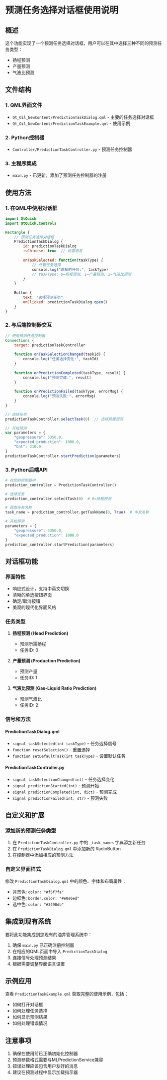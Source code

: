 # 预测任务选择对话框使用说明

## 概述
这个功能实现了一个预测任务选择对话框，用户可以在其中选择三种不同的预测任务类型：
- 扬程预测
- 产量预测  
- 气液比预测

## 文件结构

### 1. QML界面文件
- `Qt_Oil_NewContent/PredictionTaskDialog.qml` - 主要的任务选择对话框
- `Qt_Oil_NewContent/PredictionTaskExample.qml` - 使用示例

### 2. Python控制器
- `Controller/PredictionTaskController.py` - 预测任务控制器

### 3. 主程序集成
- `main.py` - 已更新，添加了预测任务控制器的注册

## 使用方法

### 1. 在QML中使用对话框

```qml
import QtQuick
import QtQuick.Controls

Rectangle {
    // 预测任务选择对话框
    PredictionTaskDialog {
        id: predictionTaskDialog
        isChinese: true  // 设置语言
        
        onTaskSelected: function(taskType) {
            // 处理任务选择
            console.log("选择的任务:", taskType)
            // taskType: 0=扬程预测, 1=产量预测, 2=气液比预测
        }
    }
    
    Button {
        text: "选择预测任务"
        onClicked: predictionTaskDialog.open()
    }
}
```

### 2. 与后端控制器交互

```qml
// 使用预测任务控制器
Connections {
    target: predictionTaskController
    
    function onTaskSelectionChanged(taskId) {
        console.log("任务选择变化:", taskId)
    }
    
    function onPredictionCompleted(taskType, result) {
        console.log("预测完成:", result)
    }
    
    function onPredictionFailed(taskType, errorMsg) {
        console.log("预测失败:", errorMsg)
    }
}

// 选择任务
predictionTaskController.selectTask(0)  // 选择扬程预测

// 开始预测
var parameters = {
    "geopressure": 3350.0,
    "expected_production": 1000.0,
    "bht": 210.0
}
predictionTaskController.startPrediction(parameters)
```

### 3. Python后端API

```python
# 在您的控制器中
prediction_controller = PredictionTaskController()

# 选择任务
prediction_controller.selectTask(0)  # 0=扬程预测

# 获取任务名称
task_name = prediction_controller.getTaskName(0, True)  # 中文名称

# 开始预测
parameters = {
    "geopressure": 3350.0,
    "expected_production": 1000.0
}
prediction_controller.startPrediction(parameters)
```

## 对话框功能

### 界面特性
- 响应式设计，支持中英文切换
- 清晰的单选按钮界面
- 确定/取消按钮
- 美观的现代化界面风格

### 任务类型
1. **扬程预测 (Head Prediction)**
   - 预测所需扬程
   - 任务ID: 0

2. **产量预测 (Production Prediction)**  
   - 预测产量
   - 任务ID: 1

3. **气液比预测 (Gas-Liquid Ratio Prediction)**
   - 预测气液比
   - 任务ID: 2

### 信号和方法

#### PredictionTaskDialog.qml
- `signal taskSelected(int taskType)` - 任务选择信号
- `function resetSelection()` - 重置选择
- `function setDefaultTask(int taskType)` - 设置默认任务

#### PredictionTaskController.py
- `signal taskSelectionChanged(int)` - 任务选择变化
- `signal predictionStarted(int)` - 预测开始
- `signal predictionCompleted(int, dict)` - 预测完成
- `signal predictionFailed(int, str)` - 预测失败

## 自定义和扩展

### 添加新的预测任务类型
1. 在 `PredictionTaskController.py` 中的 `_task_names` 字典添加新任务
2. 在 `PredictionTaskDialog.qml` 中添加新的 RadioButton
3. 在控制器中添加相应的预测方法

### 自定义界面样式
修改 `PredictionTaskDialog.qml` 中的颜色、字体和布局属性：
- 背景色: `color: "#f5f7fa"`
- 边框色: `border.color: "#e0e6ed"`
- 选中色: `color: "#3498db"`

## 集成到现有系统

要将此功能集成到您现有的油井管理系统中：

1. 确保 `main.py` 已正确注册控制器
2. 在相应的QML页面中导入 `PredictionTaskDialog`
3. 连接信号处理预测结果
4. 根据需要调整界面语言设置

## 示例应用

查看 `PredictionTaskExample.qml` 获取完整的使用示例，包括：
- 如何打开对话框
- 如何处理任务选择
- 如何显示预测结果
- 如何处理错误情况

## 注意事项

1. 确保在使用前已正确初始化控制器
2. 预测参数格式需要与MLPredictionService兼容
3. 错误处理应该包含用户友好的消息
4. 建议在预测过程中显示加载指示器
